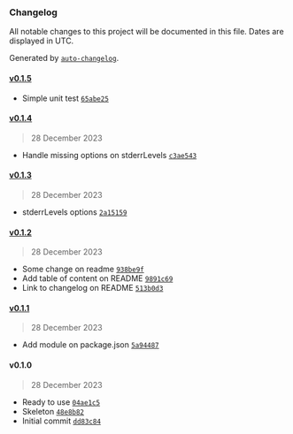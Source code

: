 ### Changelog

All notable changes to this project will be documented in this file. Dates are displayed in UTC.

Generated by [`auto-changelog`](https://github.com/CookPete/auto-changelog).

#### [v0.1.5](https://github.com/adhisimon/node-as-logger/compare/v0.1.4...v0.1.5)

- Simple unit test [`65abe25`](https://github.com/adhisimon/node-as-logger/commit/65abe25eae5fd7edee0d57d6e16a872c22adda26)

#### [v0.1.4](https://github.com/adhisimon/node-as-logger/compare/v0.1.3...v0.1.4)

> 28 December 2023

- Handle missing options on stderrLevels [`c3ae543`](https://github.com/adhisimon/node-as-logger/commit/c3ae543525f26debe8862c1d29eb7449be700992)

#### [v0.1.3](https://github.com/adhisimon/node-as-logger/compare/v0.1.2...v0.1.3)

> 28 December 2023

- stderrLevels options [`2a15159`](https://github.com/adhisimon/node-as-logger/commit/2a15159e100fb76a0e4778e19d2239a7eb25b483)

#### [v0.1.2](https://github.com/adhisimon/node-as-logger/compare/v0.1.1...v0.1.2)

> 28 December 2023

- Some change on readme [`938be9f`](https://github.com/adhisimon/node-as-logger/commit/938be9f8a8e6afdcdce6c6db5d1aa1370c881963)
- Add table of content on README [`9891c69`](https://github.com/adhisimon/node-as-logger/commit/9891c698a35a178cccd8eb5416a500072aec0fd8)
- Link to changelog on README [`513b0d3`](https://github.com/adhisimon/node-as-logger/commit/513b0d337b939615e29754842277cab61490cabe)

#### [v0.1.1](https://github.com/adhisimon/node-as-logger/compare/v0.1.0...v0.1.1)

> 28 December 2023

- Add module on package.json [`5a94487`](https://github.com/adhisimon/node-as-logger/commit/5a944876a83c9e6723eb1482833a09467db67f04)

#### v0.1.0

> 28 December 2023

- Ready to use [`04ae1c5`](https://github.com/adhisimon/node-as-logger/commit/04ae1c5758c31bfce24ad6f00e2bb923beda75bf)
- Skeleton [`48e8b82`](https://github.com/adhisimon/node-as-logger/commit/48e8b8252d0565f5e5fad5409a720123af9a97e8)
- Initial commit [`dd83c84`](https://github.com/adhisimon/node-as-logger/commit/dd83c84a4a185a53c8ff6a2e8b90bea244f2d3fc)
